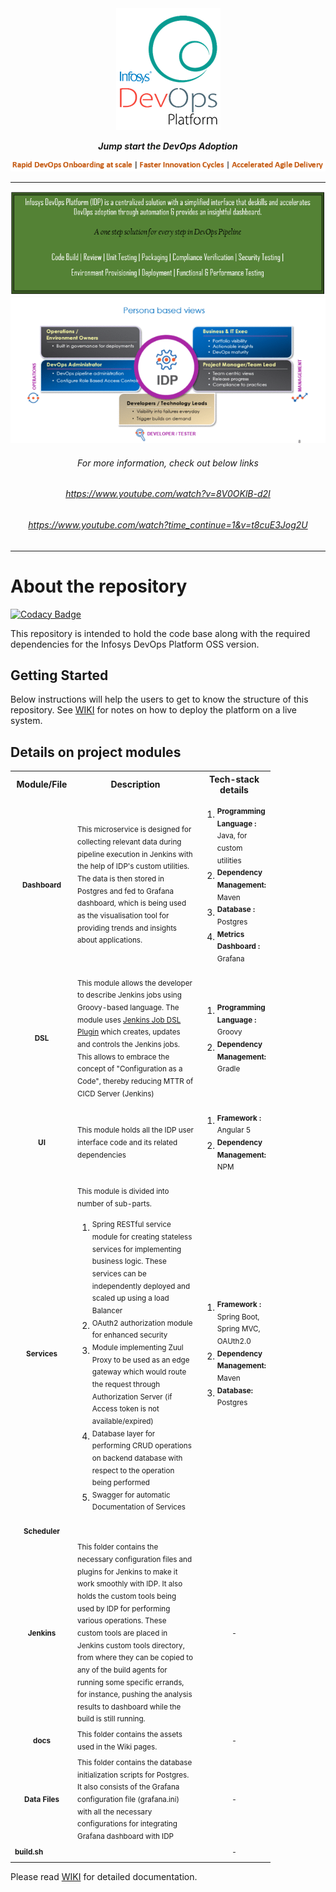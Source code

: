 <div align="center"><img src="/docs/idplogo1.png" align="top" />
</div>
<br/>
<div align="center"
<p><strong><em>Jump start the DevOps Adoption </em></span></strong></p>
<!--IDP Release --> 
</div>
<div align="center">
<img src="/docs/captcha1.PNG"/>
<hr/>
</div>
<div align="center">
<img src="/docs/paas1.PNG" alt="IDP"/>
<br/>
<img src="/docs/idp2.gif" alt="IDP" />
<br/>
<h6>For more information, check out below links</h6>
<h6><a href="https://www.youtube.com/watch?v=8V0OKlB-d2I" target="_blank">https://www.youtube.com/watch?v=8V0OKlB-d2I</a></h6>
<h6><a href="https://www.youtube.com/watch?time_continue=1&v=t8cuE3Jog2U" target="_blank">https://www.youtube.com/watch?time_continue=1&v=t8cuE3Jog2U</a></h6>
</div>
<hr/>

# About the repository

[![Codacy Badge](https://api.codacy.com/project/badge/Grade/637d6c9e3d0141fca5bdf3609b84d52b)](https://app.codacy.com/app/krishnakanth_bn/IDP_OSS_2?utm_source=github.com&utm_medium=referral&utm_content=krishnakanthbn/IDP_OSS&utm_campaign=Badge_Grade_Dashboard)

This repository is intended to hold the code base along with the required dependencies for the Infosys DevOps Platform OSS version.

## Getting Started

Below instructions will help the users to get to know the structure of this repository. See [WIKI](https://github.com/krishnakanthbn/IDP_OSS/wiki) for notes on how to deploy the platform on a live system.

## Details on project modules

<table>
<colgroup>
<col width="100" />
<col width="200" />
<col width="100" />
</colgroup>

<tbody>
<tr>
  <th align="center">Module/File</th>
  <th align="center">Description</th>
  <th align="center">Tech-stack details</th>
</tr>
<tr>
  <td align="center"><sup><b>Dashboard</b></sup></td>
  <td><sup>This microservice is designed for collecting relevant data during pipeline execution in Jenkins with the help of IDP's custom utilities. The data is then stored in Postgres and fed to Grafana dashboard, which is being used as the visualisation tool for providing trends and insights about applications. </sup>

</td>
  <td>
    <ol>
    <li><sup><b>Programming Language :</b> Java, for custom utilities</sup></li>
    <li><sup><b>Dependency Management:</b> Maven</sup></li>
    <li><sup><b>Database :</b> Postgres</sup></li>
    <li><sup><b>Metrics Dashboard :</b> Grafana</sup></li>
    </ol>
  </td>
</tr>
<tr>
  <td align="center"><sup><b>DSL</b></sup></td>
  <td><sup>This module allows the developer to describe Jenkins jobs using Groovy-based language. The module uses <a href="https://wiki.jenkins.io/display/JENKINS/Job+DSL+Plugin">Jenkins Job DSL Plugin</a> which creates, updates and controls the Jenkins jobs. This allows to embrace the concept of "Configuration as a Code", thereby reducing MTTR of CICD Server (Jenkins)</sup></td>
  <td>
    <ol>
    <li><sup><b>Programming Language :</b> Groovy</sup></li>
    <li><sup><b>Dependency Management:</b> Gradle</sup></li>
    </ol>
  </td>
</tr>
<tr>
  <td align="center"><sup><b>UI</b></sup></td>
  <td><sup>This module holds all the IDP user interface code and its related dependencies</sup></td>
  <td>
    <ol>
    <li><sup><b>Framework :</b> Angular 5</sup></li>
    <li><sup><b>Dependency Management:</b> NPM</sup></li>
    </ol>
  </td>
</tr>
<tr>
  <td align="center"><sup><b>Services</b></sup></td>
  <td><sup>This module is divided into number of sub-parts.</sup>
     <ol>
    <li><sup>Spring RESTful service module for creating stateless services for implementing business logic. These services can be independently deployed and scaled up using a load Balancer</sup></li>
    <li><sup>OAuth2 authorization module for enhanced security</sup></li>
    <li><sup>Module implementing Zuul Proxy to be used as an edge gateway which would route the request through Authorization Server (if Access token is not available/expired)</sup></li>
     <li><sup>Database layer for performing CRUD operations on backend database with respect to the operation being performed</sup></li>
     <li><sup>Swagger for automatic Documentation of Services</sup></li>
    </ol>
    
 </td>
  <td>
    <ol>
    <li><sup><b>Framework :</b> Spring Boot, Spring MVC, OAUth2.0</sup></li>
    <li><sup><b>Dependency Management:</b> Maven</sup></li>
    <li><sup><b>Database:</b> Postgres</sup></li>
    </ol>
  </td>
</tr>
<tr>
  <td align="center"><sup><b>Scheduler</b></sup></td>
  <td></td>
  <td></td>
</tr>
<tr>
  <td align="center"><sup><b>Jenkins</b></sup></td>
  <td><sup>This folder contains the necessary configuration files and plugins for Jenkins to make it work smoothly with IDP. It also holds the custom tools being used by IDP for performing various operations. These custom tools are placed in Jenkins custom tools directory, from where they can be copied to any of the build agents for running some specific errands, for instance, pushing the analysis results to dashboard while the build is still running.</sup></td>
  <td align="center"><sup>-</sup></td>
</tr>
<tr>
  <td align="center"><sup><b>docs</b></sup></td>
  <td><sup>This folder contains the assets used in the Wiki pages.</td>
  <td align="center"><sup>-</sup></td>
</tr>
<tr>
  <td align="center"><sup><b>Data Files</b></sup></td>
  <td><sup>This folder contains the database initialization scripts for Postgres. It also consists of the Grafana configuration file (grafana.ini) with all the necessary configurations for integrating Grafana dashboard with IDP</sup></td>
  <td align="center"><sup>-</sup></td>
</tr>
<tr>
  <td><sup><b>build.sh</b></sup></td>
  <td></td>
  <td align="center"><sup>-</sup></td>
</tr>
</tbody>
</table>


Please read [WIKI](https://github.com/krishnakanthbn/IDP_OSS/wiki) for detailed documentation.



